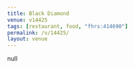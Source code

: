 ```yaml
---
title: Black Diamond
venue: v14425
tags: [restaurant, food, "fhrs:414690"]
permalink: /v/14425/
layout: venue
---
```

null